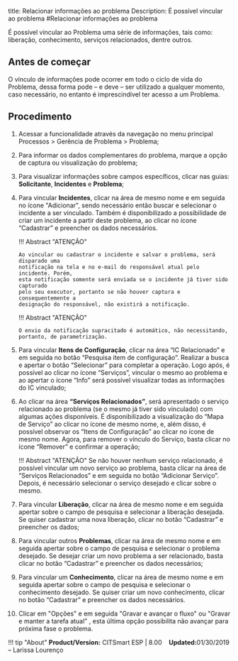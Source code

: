 title: Relacionar informações ao problema
Description: É possível vincular ao problema
#Relacionar informações ao problema 


É possível vincular ao Problema uma série de informações, tais como: liberação, conhecimento, serviços relacionados, dentre outros.

Antes de começar
----------------

O vínculo de informações pode ocorrer em todo o ciclo de vida do Problema, dessa
forma pode – e deve – ser utilizado a qualquer momento, caso necessário, no
entanto é imprescindível ter acesso a um Problema.

Procedimento
------------

1. Acessar a funcionalidade através da navegação no menu principal Processos \>
    Gerência de Problema \> Problema;

2.  Para informar os dados complementares do problema, marque a opção de captura
    ou visualização do problema;

3.  Para visualizar informações sobre campos específicos, clicar nas guias:
    **Solicitante**, **Incidentes** e **Problema**;
    
4.  Para vincular **Incidentes**, clicar na área de mesmo nome e em seguida no
    ícone "Adicionar", sendo necessário então buscar e selecionar o incidente a ser
    vinculado. Também é disponibilizado a possibilidade de criar um incidente a
    partir deste problema, ao clicar no ícone “Cadastrar” e preencher os dados
    necessários.
    
    !!! Abstract "ATENÇÃO"

        Ao vincular ou cadastrar o incidente e salvar o problema, será disparado uma
        notificação na tela e no e-mail do responsável atual pelo incidente. Porém,
        esta notificação somente será enviada se o incidente já tiver sido capturado
        pelo seu executor, portanto se não houver captura e consequentemente a
        designação do responsável, não existirá a notificação.

    !!! Abstract "ATENÇÃO"

        O envio da notificação supracitado é automático, não necessitando,
        portanto, de parametrização.
        
5.  Para vincular **Itens de Configuração**, clicar na área “IC Relacionado” e em
    seguida no botão “Pesquisa item de configuração”. Realizar a busca e apertar
    o botão “Selecionar” para completar a operação. Logo após, é possível ao
    clicar no ícone “Serviços”, vincular o mesmo ao problema e ao apertar o
    ícone “Info” será possível visualizar todas as informações do IC vinculado;

6.  Ao clicar na área **“Serviços Relacionados”**, será apresentado o serviço
    relacionado ao problema (se o mesmo já tiver sido vinculado) com algumas
    ações disponíveis. É disponibilizado a visualização do “Mapa de Serviço” ao
    clicar no ícone de mesmo nome, e, além disso, é possível observar os “Itens
    de Configuração” ao clicar no ícone de mesmo nome. Agora, para remover o
    vínculo do Serviço, basta clicar no ícone “Remover” e confirmar a operação;

    !!! Abstract "ATENÇÃO"
        Se não houver nenhum serviço relacionado, é possível vincular um novo
        serviço ao problema, basta clicar na área de “Serviços Relacionados” e em
        seguida no botão “Adicionar Serviço”. Depois, é necessário selecionar o
        serviço desejado e clicar sobre o mesmo.

7.  Para vincular **Liberação**, clicar na área de mesmo nome e em seguida
    apertar sobre o campo de pesquisa e selecionar a liberação desejada. Se
    quiser cadastrar uma nova liberação, clicar no botão “Cadastrar” e preencher
    os dados;

8.  Para vincular outros **Problemas**, clicar na área de mesmo nome e em
    seguida apertar sobre o campo de pesquisa e selecionar o problema desejado.
    Se desejar criar um novo problema a ser relacionado, basta clicar no botão
    “Cadastrar” e preencher os dados necessários;

9.  Para vincular um **Conhecimento**, clicar na área de mesmo nome e em seguida
    apertar sobre o campo de pesquisa e selecionar o conhecimento desejado. Se
    quiser criar um novo conhecimento, clicar no botão “Cadastrar” e preencher
    os dados necessários.
    
10. Clicar em "Opções" e em seguida "Gravar e avançar o fluxo" ou "Gravar e manter a tarefa atual" , esta última opção possibilita não avançar para próxima fase o problema.

!!! tip "About"
    <b>Product/Version:</b> CITSmart ESP | 8.00 &nbsp;&nbsp;
    <b>Updated:</b>01/30/2019 – Larissa Lourenço

